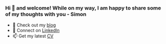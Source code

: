 ### Hi 👋 and welcome! While on my way, I am happy to share some of my thoughts with you - Simon

- 🔭 Check out my [blog](https://www.simonmyway.com/?ref=Github_Profile)
- 💬 Connect on [LinkedIn](https://www.linkedin.com/in/picard-simon/)
- 📫 Get my latest [CV](https://www.simonmyway.com/pdf/cv_picard_simon.pdf)
